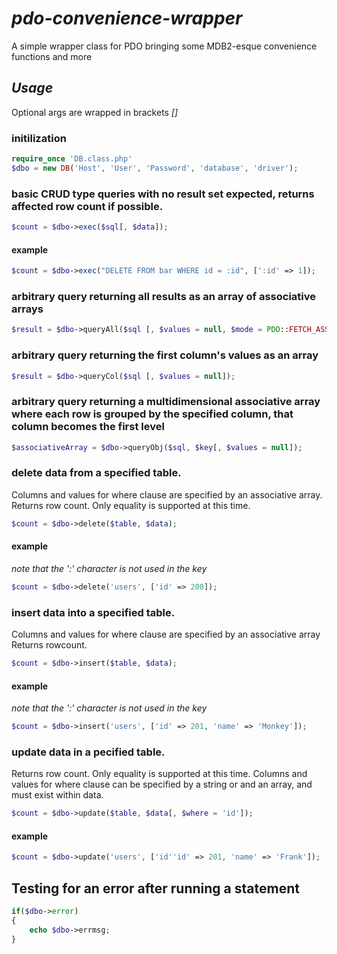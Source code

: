 # _pdo-convenience-wrapper_
A simple wrapper class for PDO bringing some MDB2-esque convenience functions and more

## _Usage_
Optional args are wrapped in brackets _[]_

### initilization
```php
require_once 'DB.class.php'
$dbo = new DB('Host', 'User', 'Password', 'database', 'driver');
```

### basic CRUD type queries with no result set expected, returns affected row count if possible.
```php
$count = $dbo->exec($sql[, $data]);
```

#### example
```php
$count = $dbo->exec("DELETE FROM bar WHERE id = :id", [':id' => 1]);
```

### arbitrary query returning all results as an array of associative arrays
```php
$result = $dbo->queryAll($sql [, $values = null, $mode = PDO::FETCH_ASSOC]);
```

### arbitrary query returning the first column's values as an array
```php
$result = $dbo->queryCol($sql [, $values = null]);
```

### arbitrary query returning a multidimensional associative array where each row is grouped by the specified column, that column becomes the first level
```php
$associativeArray = $dbo->queryObj($sql, $key[, $values = null]);
```

### delete data from a specified table.
Columns and values for where clause are specified by an associative array. Returns row count. Only equality is supported at this time.
```php
$count = $dbo->delete($table, $data);
```

#### example
*note that the ':' character is not used in the key*
```php
$count = $dbo->delete('users', ['id' => 200]);
```

### insert data into a specified table.

Columns and values for where clause are specified by an associative array Returns rowcount.
```php
$count = $dbo->insert($table, $data);
```
#### example
*note that the ':' character is not used in the key*
```php
$count = $dbo->insert('users', ['id' => 201, 'name' => 'Monkey']);
```

### update data in a pecified table.
Returns row count. Only equality is supported at this time.
Columns and values for where clause can be specified by a string or and an array, and must exist within data.
```php
$count = $dbo->update($table, $data[, $where = 'id']);
```

#### example
```php
$count = $dbo->update('users', ['id''id' => 201, 'name' => 'Frank']);
```

## Testing for an error after running a statement
```php
if($dbo->error)
{
    echo $dbo->errmsg;
}
```

